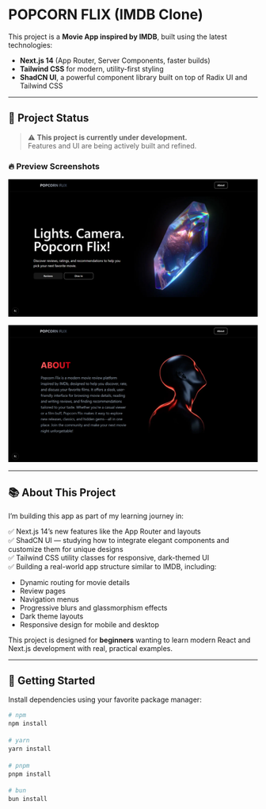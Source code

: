 # POPCORN FLIX (IMDB Clone)

This project is a **Movie App inspired by IMDB**, built using the latest technologies:

- **Next.js 14** (App Router, Server Components, faster builds)
- **Tailwind CSS** for modern, utility-first styling
- **ShadCN UI**, a powerful component library built on top of Radix UI and Tailwind CSS

---

## 🚧 Project Status

> ⚠️ **This project is currently under development.**  
> Features and UI are being actively built and refined.

### 🔥 Preview Screenshots

![IMDB Screenshot 2](https://github.com/adithyasd10/imdb-next/blob/main/public/imdb2.png)

![IMDB Screenshot 1](https://github.com/adithyasd10/imdb-next/blob/main/public/imdb1.png)

---

## 📚 About This Project

I’m building this app as part of my learning journey in:

✅ Next.js 14’s new features like the App Router and layouts  
✅ ShadCN UI — studying how to integrate elegant components and customize them for unique designs  
✅ Tailwind CSS utility classes for responsive, dark-themed UI  
✅ Building a real-world app structure similar to IMDB, including:

- Dynamic routing for movie details
- Review pages
- Navigation menus
- Progressive blurs and glassmorphism effects
- Dark theme layouts
- Responsive design for mobile and desktop

This project is designed for **beginners** wanting to learn modern React and Next.js development with real, practical examples.

---

## 🚀 Getting Started

Install dependencies using your favorite package manager:

```bash
# npm
npm install

# yarn
yarn install

# pnpm
pnpm install

# bun
bun install
